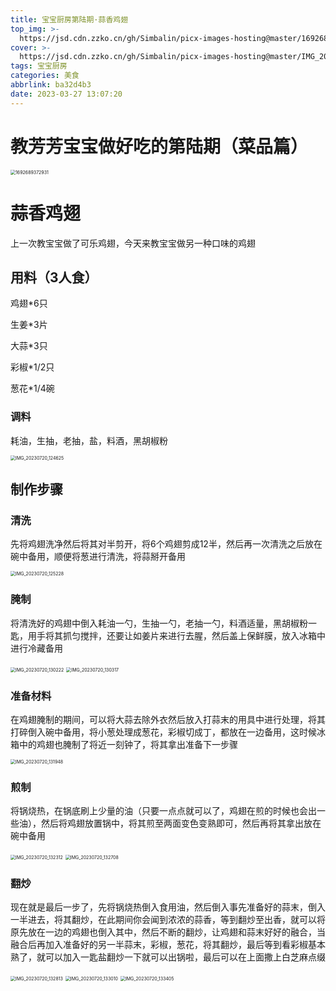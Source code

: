 ```yaml
---
title: 宝宝厨房第陆期·蒜香鸡翅
top_img: >-
  https://jsd.cdn.zzko.cn/gh/Simbalin/picx-images-hosting@master/1692689372931.63rzr9kd8b00.jpg
cover: >-
  https://jsd.cdn.zzko.cn/gh/Simbalin/picx-images-hosting@master/IMG_20230720_133405.2072lzmln68w.jpg
tags: 宝宝厨房
categories: 美食
abbrlink: ba32d4b3
date: 2023-03-27 13:07:20
---
```

<meta name="referrer" content="no-referrer"/>

# 教芳芳宝宝做好吃的第陆期（菜品篇）

<img src="https://jsd.cdn.zzko.cn/gh/Simbalin/picx-images-hosting@master/1692689372931.63rzr9kd8b00.jpg" alt="1692689372931" style="zoom:50%;" />

# 蒜香鸡翅

上一次教宝宝做了可乐鸡翅，今天来教宝宝做另一种口味的鸡翅

## 用料（3人食）

鸡翅*6只

生姜*3片

大蒜*3只

彩椒*1/2只

葱花*1/4碗

### 调料

耗油，生抽，老抽，盐，料酒，黑胡椒粉

<img src="https://jsd.cdn.zzko.cn/gh/Simbalin/picx-images-hosting@master/IMG_20230720_124625.1ku73hqbojnk.jpg" alt="IMG_20230720_124625" style="zoom:50%;" />

## 制作步骤

### 清洗

先将鸡翅洗净然后将其对半剪开，将6个鸡翅剪成12半，然后再一次清洗之后放在碗中备用，顺便将葱进行清洗，将蒜掰开备用

<img src="https://jsd.cdn.zzko.cn/gh/Simbalin/picx-images-hosting@master/IMG_20230720_125228.57jsiavzc3o0.jpg" alt="IMG_20230720_125228" style="zoom:50%;" />

### 腌制

将清洗好的鸡翅中倒入耗油一勺，生抽一勺，老抽一勺，料酒适量，黑胡椒粉一匙，用手将其抓匀搅拌，还要让如姜片来进行去腥，然后盖上保鲜膜，放入冰箱中进行冷藏备用

<img src="https://jsd.cdn.zzko.cn/gh/Simbalin/picx-images-hosting@master/IMG_20230720_130222.mi9yxs21jtc.jpg" alt="IMG_20230720_130222" style="zoom:50%;" />
<img src="https://jsd.cdn.zzko.cn/gh/Simbalin/picx-images-hosting@master/IMG_20230720_130317.15n4py3cddb4.jpg" alt="IMG_20230720_130317" style="zoom:50%;" />

### 准备材料

在鸡翅腌制的期间，可以将大蒜去除外衣然后放入打蒜末的用具中进行处理，将其打碎倒入碗中备用，将小葱处理成葱花，彩椒切成丁，都放在一边备用，这时候冰箱中的鸡翅也腌制了将近一刻钟了，将其拿出准备下一步骤

<img src="https://jsd.cdn.zzko.cn/gh/Simbalin/picx-images-hosting@master/IMG_20230720_131948.xchmsg1rjjk.jpg" alt="IMG_20230720_131948" style="zoom:50%;" />

### 煎制

将锅烧热，在锅底刷上少量的油（只要一点点就可以了，鸡翅在煎的时候也会出一些油），然后将鸡翅放置锅中，将其煎至两面变色变熟即可，然后再将其拿出放在碗中备用

<img src="https://jsd.cdn.zzko.cn/gh/Simbalin/picx-images-hosting@master/IMG_20230720_132312.4zxv53bmg7o0.jpg" alt="IMG_20230720_132312" style="zoom:50%;" />
<img src="https://jsd.cdn.zzko.cn/gh/Simbalin/picx-images-hosting@master/IMG_20230720_132708.3o1ka5xmv080.jpg" alt="IMG_20230720_132708" style="zoom:50%;" />

### 翻炒

现在就是最后一步了，先将锅烧热倒入食用油，然后倒入事先准备好的蒜末，倒入一半进去，将其翻炒，在此期间你会闻到浓浓的蒜香，等到翻炒至出香，就可以将原先放在一边的鸡翅也倒入其中，然后不断的翻炒，让鸡翅和蒜末好好的融合，当融合后再加入准备好的另一半蒜末，彩椒，葱花，将其翻炒，最后等到看彩椒基本熟了，就可以加入一匙盐翻炒一下就可以出锅啦，最后可以在上面撒上白芝麻点缀

<img src="https://jsd.cdn.zzko.cn/gh/Simbalin/picx-images-hosting@master/IMG_20230720_132813.1mtdx1vmm3gg.jpg" alt="IMG_20230720_132813" style="zoom:50%;" />
<img src="https://jsd.cdn.zzko.cn/gh/Simbalin/picx-images-hosting@master/IMG_20230720_133010.1uw8z2jaeyio.jpg" alt="IMG_20230720_133010" style="zoom:50%;" />
<img src="https://jsd.cdn.zzko.cn/gh/Simbalin/picx-images-hosting@master/IMG_20230720_133405.2072lzmln68w.jpg" alt="IMG_20230720_133405" style="zoom:50%;" />
